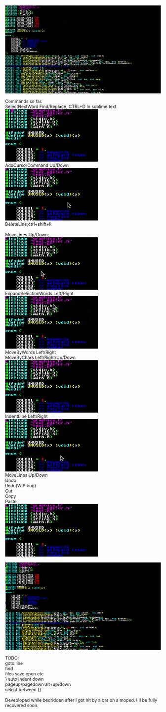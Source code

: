 ![Screenshot](Screenshot.gif)

Commands so far.<br>
    SelectNextWord Find/Replace, CTRL+D In sublime text<br>
    ![Screenshot](selectcursors.gif)<br>
    AddCursorCommand Up/Down<br>
    ![Screenshot](cursors.gif)<br>
    DeleteLine;ctrl+shift+k<br><br>
    MoveLines Up/Down;<br>
    ![Screenshot](movelines.gif)<br>
    ExpandSelectionWords Left/Right<br>
    ![Screenshot](selections.gif)<br>
    MoveByWords Left/Right<br>
    MoveByChars Left/Right/Up/Down<br>
    ![Screenshot](navigation.gif)<br>
    IndentLine Left/Right<br>
   ![Screenshot](indenting.gif)<br>
    MoveLines Up/Down<br>
    Undo<br>
    Redo(WIP bug)<br>
    Cut<br>
    Copy<br>
    Paste<br>
    ![Screenshot](undo.gif)<br>

![Screenshot](Screenshot.png)<br>

TODO:<br>
    goto line<br>
    find<br>
    files save open etc<br>
    } auto indent down<br>
    pageup/pagedown alt+up/down<br>
    select between {}<br>
<br>
Deveoloped while bedridden after I got hit by a car on a moped. I'll be fully recovered soon.
